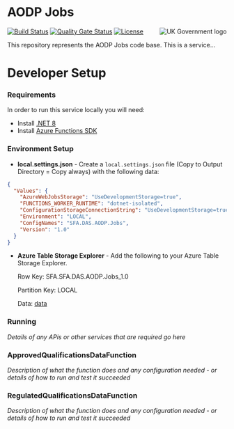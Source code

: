 # AODP Jobs

<img src="https://avatars.githubusercontent.com/u/9841374?s=200&v=4" align="right" alt="UK Government logo">

[![Build Status](https://dev.azure.com/sfa-gov-uk/Digital%20Apprenticeship%20Service/_apis/build/status/das-aodp-jobs?branchName=main)](https://dev.azure.com/sfa-gov-uk/Digital%20Apprenticeship%20Service/_build/latest?definitionId=_projectid_&repoName=SkillsFundingAgency%2Fdas-aodp-jobs&branchName=main)
[![Quality Gate Status](https://sonarcloud.io/api/project_badges/measure?project=SkillsFundingAgency_das-aodp-jobs=alert_status)](https://sonarcloud.io/project/overview?id=SkillsFundingAgency_das-aodp-jobs)
[![License](https://img.shields.io/badge/license-MIT-lightgrey.svg?longCache=true&style=flat-square)](https://en.wikipedia.org/wiki/MIT_License)

This repository represents the AODP Jobs code base.  This is a service...

# Developer Setup
### Requirements

In order to run this service locally you will need: 
- Install [.NET 8](https://www.microsoft.com/net/download)
- Install [Azure Functions SDK](https://docs.microsoft.com/en-us/azure/azure-functions/functions-run-local)


### Environment Setup

* **local.settings.json** - Create a `local.settings.json` file (Copy to Output Directory = Copy always) with the following data:
```json
{
  "Values": {
    "AzureWebJobsStorage": "UseDevelopmentStorage=true",
    "FUNCTIONS_WORKER_RUNTIME": "dotnet-isolated",
    "ConfigurationStorageConnectionString": "UseDevelopmentStorage=true",
    "Environment": "LOCAL",
    "ConfigNames": "SFA.DAS.AODP.Jobs",
    "Version": "1.0"
  }
}
```

* **Azure Table Storage Explorer** - Add the following to your Azure Table Storage Explorer.

    Row Key: SFA.SFA.DAS.AODP.Jobs_1.0

    Partition Key: LOCAL

    Data: [data](https://github.com/SkillsFundingAgency/das-employer-config/blob/master/das-aodp-jobs/SFA.DAS.AODP.Jobs.json)

### Running

_Details of any APis or other services that are required go here_

### ApprovedQualificationsDataFunction
_Description of what the function does and any configuration needed - or details of how to run and test it succeeded_

### RegulatedQualificationsDataFunction
_Description of what the function does and any configuration needed - or details of how to run and test it succeeded_